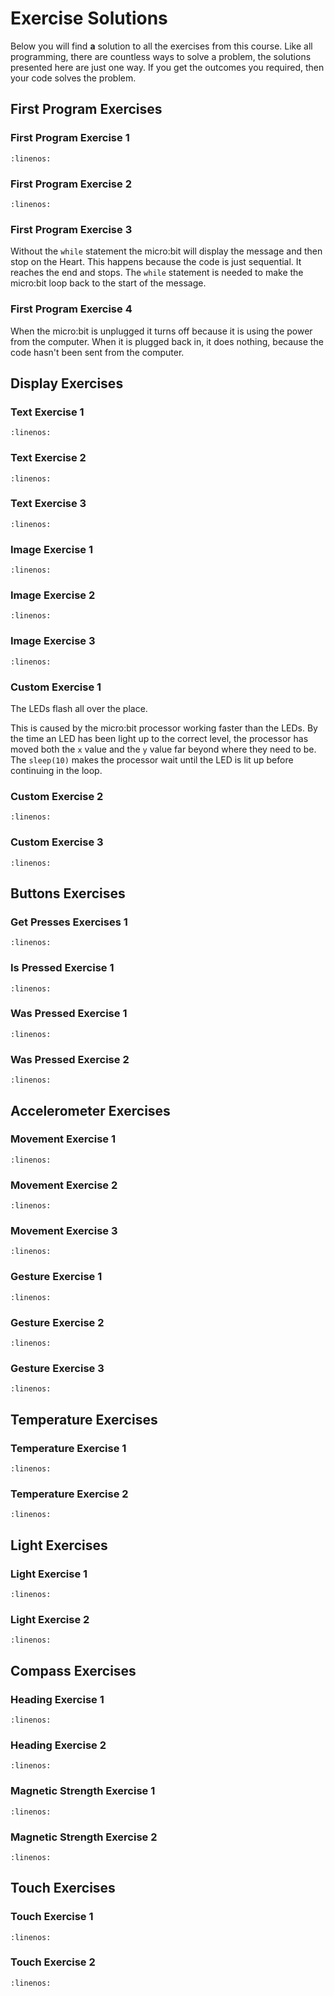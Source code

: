 # Exercise Solutions

Below you will find **a** solution to all the exercises from this course. Like all programming, there are countless ways to solve a problem, the solutions presented here are just one way. If you get the outcomes you required, then your code solves the problem.

## First Program Exercises

### First Program Exercise 1

```{literalinclude} ./python_files/first_program_ex1/main.py
:linenos:
```

### First Program Exercise 2

```{literalinclude} ./python_files/first_program_ex2/main.py
:linenos:
```

### First Program Exercise 3

Without the `while` statement the micro:bit will display the message and then stop on the Heart. This happens because the code is just sequential. It reaches the end and stops. The `while` statement is needed to make the micro:bit loop back to the start of the message.

### First Program Exercise 4

When the micro:bit is unplugged it turns off because it is using the power from the computer. When it is plugged back in, it does nothing, because the code hasn't been sent from the computer.

## Display Exercises

### Text Exercise 1

```{literalinclude} ./python_files/display_show_ex1/main.py
:linenos:
```

### Text Exercise 2

```{literalinclude} ./python_files/display_show_ex2/main.py
:linenos:
```

### Text Exercise 3

```{literalinclude} ./python_files/display_show_ex3/main.py
:linenos:
```

### Image Exercise 1

```{literalinclude} ./python_files/display_images_ex1/main.py
:linenos:
```

### Image Exercise 2

```{literalinclude} ./python_files/display_images_ex2/main.py
:linenos:
```

### Image Exercise 3

```{literalinclude} ./python_files/display_images_ex3/main.py
:linenos:
```

### Custom Exercise 1

The LEDs flash all over the place.

This is caused by the micro:bit processor working faster than the LEDs. By the time an LED has been light up to the correct level, the processor has moved both the `x` value and the `y` value far beyond where they need to be. The `sleep(10)` makes the processor wait until the LED is lit up before continuing in the loop.

### Custom Exercise 2

```{literalinclude} ./python_files/display_custom_ex2/main.py
:linenos:
```

### Custom Exercise 3

```{literalinclude} ./python_files/display_custom_ex3/main.py
:linenos:
```

## Buttons Exercises

### Get Presses Exercises 1

```{literalinclude} ./python_files/button_was_pressed_ex1/main.py
:linenos:
```

### Is Pressed Exercise 1

```{literalinclude} ./python_files/button_is_pressed_ex1/main.py
:linenos:
```

### Was Pressed Exercise 1

```{literalinclude} ./python_files/button_was_pressed_ex1/main.py
:linenos:
```

### Was Pressed Exercise 2

```{literalinclude} ./python_files/button_was_pressed_ex2/main.py
:linenos:
```

## Accelerometer Exercises

### Movement Exercise 1

```{literalinclude} ./python_files/movement_ex1/main.py
:linenos:
```

### Movement Exercise 2

```{literalinclude} ./python_files/movement_ex2/main.py
:linenos:
```

### Movement Exercise 3

```{literalinclude} ./python_files/movement_ex3/main.py
:linenos:
```

### Gesture Exercise 1

```{literalinclude} ./python_files/gestures_ex1/main.py
:linenos:
```

### Gesture Exercise 2

```{literalinclude} ./python_files/gestures_ex2/main.py
:linenos:
```

### Gesture Exercise 3

```{literalinclude} ./python_files/gestures_ex3/main.py
:linenos:
```

## Temperature Exercises

### Temperature Exercise 1

```{literalinclude} ./python_files/temp_ex1/main.py
:linenos:
```

### Temperature Exercise 2

```{literalinclude} ./python_files/temp_ex2/main.py
:linenos:
```

## Light Exercises

### Light Exercise 1

```{literalinclude} ./python_files/light_ex1/main.py
:linenos:
```

### Light Exercise 2

```{literalinclude} ./python_files/light_ex2/main.py
:linenos:
```

## Compass Exercises

### Heading Exercise 1

```{literalinclude} ./python_files/heading_ex1/main.py
:linenos:
```

### Heading Exercise 2

```{literalinclude} ./python_files/heading_ex2/main.py
:linenos:
```

### Magnetic Strength Exercise 1

```{literalinclude} ./python_files/mag_strength_ex1/main.py
:linenos:
```

### Magnetic Strength Exercise 2

```{literalinclude} ./python_files/mag_strength_ex2/main.py
:linenos:
```

## Touch Exercises

### Touch Exercise 1

```{literalinclude} ./python_files/touch_ex1/main.py
:linenos:
```

### Touch Exercise 2

```{literalinclude} ./python_files/touch_ex2/main.py
:linenos:
```